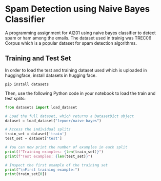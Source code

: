 # Spam Detection using Naive Bayes Classifier

A programming assignment for AI201 using naive bayes classifier to detect spam or ham among the emails. The dataset used in trainig was TREC06 Corpus which is a popular dataset for spam detection algorithms.

## Training and Test Set
In order to load the test and training dataset used which is uploaded in huggingface, install datasets in hugging face.

```
pip install datasets
```

Then, use the following Python code in your notebook to load the train and test splits:
```python
from datasets import load_dataset

# Load the full dataset, which returns a DatasetDict object
dataset = load_dataset("lepuer/naive-bayes")

# Access the individual splits
train_set = dataset['train']
test_set = dataset['test']

# You can now print the number of examples in each split
print(f"Training examples: {len(train_set)}")
print(f"Test examples: {len(test_set)}")

# Inspect the first example of the training set
print("\nFirst training example:")
print(train_set[0])
```

